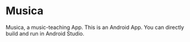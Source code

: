 # Musica
Musica, a music-teaching App. 
This is an Android App. You can directly build and run in Android Studio.
